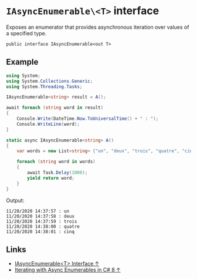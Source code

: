 # `IAsyncEnumerable\<T>` interface

Exposes an enumerator that provides asynchronous iteration over values of a specified type.

```csahrp
public interface IAsyncEnumerable<out T>
```

## Example

```csharp
using System;
using System.Collections.Generic;
using System.Threading.Tasks;

IAsyncEnumerable<string> result = A();

await foreach (string word in result)
{
    Console.Write(DateTime.Now.ToUniversalTime() + " : ");
    Console.WriteLine(word);
}

static async IAsyncEnumerable<string> A()
{
    var words = new List<string> {"un", "deux", "trois", "quatre", "cinq"};

    foreach (string word in words)
    {
        await Task.Delay(1000);
        yield return word;
    }
}
```

Output:

```output
11/20/2020 14:37:57 : un
11/20/2020 14:37:58 : deux
11/20/2020 14:37:59 : trois
11/20/2020 14:38:00 : quatre
11/20/2020 14:38:01 : cinq
```

## Links

- [IAsyncEnumerable\<T> Interface ↑](https://docs.microsoft.com/en-us/dotnet/api/system.collections.generic.iasyncenumerable-1*)
- [Iterating with Async Enumerables in C# 8 ↑](https://docs.microsoft.com/en-us/archive/msdn-magazine/2019/november/csharp-iterating-with-async-enumerables-in-csharp-8)
